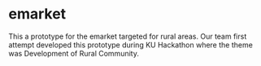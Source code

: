 # emarket
This a prototype for the emarket targeted for rural areas.
Our team first attempt developed this prototype during KU Hackathon where the theme was Development of  Rural Community.
